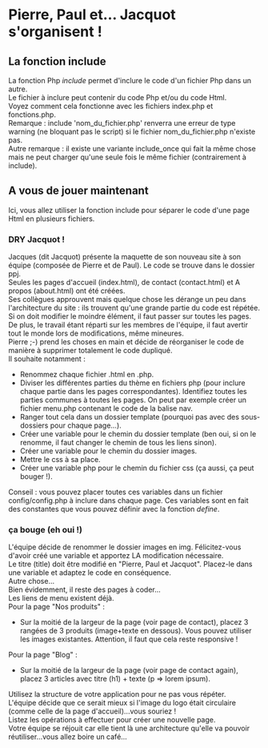 # Pierre, Paul et... Jacquot s'organisent !

## La fonction include

La fonction Php <i>include</i> permet d'inclure le code d'un fichier Php dans un autre.<br>
Le fichier à inclure peut contenir du code Php et/ou du code Html.<br> 
Voyez comment cela fonctionne avec les fichiers index.php et fonctions.php.<br>
Remarque : include 'nom_du_fichier.php' renverra une erreur de type warning (ne bloquant pas le script) si le fichier nom_du_fichier.php n'existe pas.<br>
Autre remarque : il existe une variante include_once qui fait la même chose mais ne peut charger qu'une seule fois le même fichier (contrairement à include).<br>

## A vous de jouer maintenant
Ici, vous allez utiliser la fonction include pour séparer le code d'une page Html en plusieurs fichiers.<br>

### DRY Jacquot !
Jacques (dit Jacquot) présente la maquette de son nouveau site à son équipe (composée de Pierre et de Paul). Le code se trouve dans le dossier ppj.<br>
Seules les pages d'accueil (index.html), de contact (contact.html) et A propos (about.html) ont été créées.<br>
Ses collègues approuvent mais quelque chose les dérange un peu dans l'architecture du site : ils trouvent qu'une grande partie du code est répétée.<br>
Si on doit modifier le moindre élément, il faut passer sur toutes les pages. De plus, le travail étant réparti sur les membres de l'équipe, il faut avertir tout le monde lors de modifications, même mineures.<br>
Pierre ;-) prend les choses en main et décide de réorganiser le code de manière à supprimer totalement le code dupliqué.<br>
Il souhaite notamment :<br>
<ul>
    <li>Renommez chaque fichier .html en .php.</li>
    <li>Diviser les différentes parties du thème en fichiers php (pour inclure chaque partie dans les pages correspondantes). Identifiez toutes les parties communes à toutes les pages. On peut par exemple créer un fichier menu.php contenant le code de la balise nav.</li>
    <li>Ranger tout cela dans un dossier template (pourquoi pas avec des sous-dossiers pour chaque page...).</li>
    <li>Créer une variable pour le chemin du dossier template (ben oui, si on le renomme, il faut changer le chemin de tous les liens sinon).</li>
    <li>Créer une variable pour le chemin du dossier images.</li>
    <li>Mettre le css à sa place.</li>
    <li>Créer une variable php pour le chemin du fichier css (ça aussi, ça peut bouger !).</li>
</ul>
Conseil : vous pouvez placer toutes ces variables dans un fichier config/config.php à inclure dans chaque page. Ces variables sont en fait des constantes que vous pouvez définir avec la fonction <i>define</i>.<br>

### ça bouge (eh oui !)
L'équipe décide de renommer le dossier images en img. Félicitez-vous d'avoir créé une variable et apportez LA modification nécessaire.<br>
Le titre (title) doit être modifié en "Pierre, Paul et Jacquot". Placez-le dans une variable et adaptez le code en conséquence.<br>
Autre chose...<br>
Bien évidemment, il reste des pages à coder...<br>
Les liens de menu existent déjà.<br>
Pour la page "Nos produits" :<br>
<ul>
    <li>Sur la moitié de la largeur de la page (voir page de contact), placez 3 rangées de 3 produits (image+texte en dessous). Vous pouvez utiliser les images existantes. Attention, il faut que cela reste responsive !</li>
</ul>
Pour la page "Blog" :<br>
<ul>
    <li>Sur la moitié de la largeur de la page (voir page de contact again), placez 3 articles avec titre (h1) + texte (p => lorem ipsum).</li>
</ul>
Utilisez la structure de votre application pour ne pas vous répéter.<br>
L'équipe décide que ce serait mieux si l'image du logo était circulaire (comme celle de la page d'accueil)...vous souriez !<br>
Listez les opérations à effectuer pour créer une nouvelle page.<br>
Votre équipe se réjouit car elle tient là une architecture qu'elle va pouvoir réutiliser...vous allez boire un café...